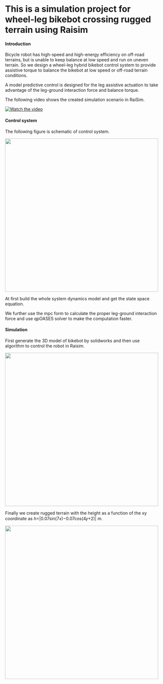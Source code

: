 This is a simulation project for wheel-leg bikebot crossing rugged terrain using Raisim
==========================
#### Introduction
Bicycle robot has high-speed and high-energy efficiency on off-road terrains, but is unable to keep balance at low speed and run on uneven terrain.
So we design a wheel-leg hybrid bikebot control system to provide assistive torque to balance the bikebot at low speed or off-road terrain conditions.

A model predictive control is designed for the leg assistive
actuation to take advantage of the leg-ground interaction force
and balance torque.

The following video shows the created simulation scenario in RaiSim.

[![Watch the video](http://img.youtube.com/vi/YZMGbSeeLnE/0.jpg)](https://youtu.be/YZMGbSeeLnE)

#### Control system
The following figure is schematic of control system.

<img src="https://user-images.githubusercontent.com/35949664/180992503-6add7e8f-449c-43a9-b3db-c213f8392e6b.png" width="500" /><br/>

At first build the whole system dynamics model and get the state space equation.

We further use the mpc form to calculate the proper leg-ground interaction force and use qpOASES solver to make the computation faster.

#### Simulation

First generate the 3D model of bikebot by solidworks and then use algorithm to control the robot in Raisim.

<img src="https://user-images.githubusercontent.com/35949664/180995867-0e63222a-d377-466a-8fa0-fbfe32b1369e.png" width="500" /><br/> 

Finally we create rugged terrain with the height as a function of the xy coordinate as ℎ=|0.07sin(7𝑥)−0.07cos(4𝑦+2)| m.

<img src="https://user-images.githubusercontent.com/35949664/177945929-40849e89-40bb-4c1d-a30c-74fcec280bb1.png" width="500" /><br/>
